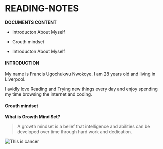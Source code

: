 # READING-NOTES

**DOCUMENTS CONTENT**

- Introducton About Myself

- Grouth mindset
 

- Introducton About Myself
#### INTRODUCTION


  My name is Francis Ugochukwu Nwokoye. I am 28 years old and living in Liverpool. 
  
  
  I avidly love Reading and Trying new things every day and enjoy spending my time browsing the internet and coding.

#### Grouth mindset


 **What is Growth Mind Set?**

> A growth mindset is a belief that intelligence and abilities can be developed over time through hard work and dedication.



![This is cancer](https://encrypted-tbn0.gstatic.com/images?q=tbn:ANd9GcSi7ebN0fYKJ7TidoLzje4WG4kjG4QuQns1VQ&usqp=CAU)
